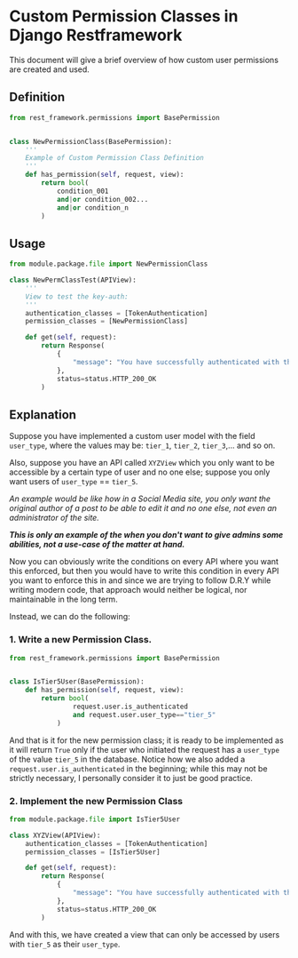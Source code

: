 # Custom Permission Classes in Django Restframework

This document will give a brief overview of how custom user permissions are created and used.

## Definition

```python
from rest_framework.permissions import BasePermission


class NewPermissionClass(BasePermission):
    '''
    Example of Custom Permission Class Definition
    '''
    def has_permission(self, request, view):
        return bool(
            condition_001 
            and|or condition_002...
            and|or condition_n
        )
```

## Usage

```python
from module.package.file import NewPermissionClass

class NewPermClassTest(APIView):
    '''
    View to test the key-auth:
    '''
    authentication_classes = [TokenAuthentication]
    permission_classes = [NewPermissionClass]

    def get(self, request):
        return Response(
            {
                "message": "You have successfully authenticated with the new custom permission class.",
            },
            status=status.HTTP_200_OK
        )
```

## Explanation

Suppose you have implemented a custom user model with the field `user_type`, where the values may be:
    `tier_1`, `tier_2`, `tier_3`,...
and so on.

Also, suppose you have an API called `XYZView` which you only want to be accessible by a certain type of user and no one else;
suppose you only want users of `user_type` == `tier_5`.

 _An example would be like how in a Social Media site, you only want the original author of a post to be able to edit it and no one else, not even an administrator of the site._ 
 
 _**This is only an example of the when you don't want to give admins some abilities, not a use-case of the matter at hand.**_

Now you can obviously write the conditions on every API where you want this enforced, but then you would have to write this condition in every API you want to enforce this in and since we are trying to follow D.R.Y while writing modern code, that approach would neither be logical, nor maintainable in the long term.

Instead, we can do the following:

### 1. Write a new Permission Class.

```python
from rest_framework.permissions import BasePermission


class IsTier5User(BasePermission):
    def has_permission(self, request, view):
        return bool(
                request.user.is_authenticated
                and request.user.user_type=="tier_5"
            )
```

And that is it for the new permission class; it is ready to be implemented as it will return `True` only if the user who initiated the request has a `user_type` of the value `tier_5` in the database. Notice how we also added a `request.user.is_authenticated` in the beginning; while this may not be strictly necessary, I personally consider it to just be good practice.

### 2. Implement the new Permission Class

```python
from module.package.file import IsTier5User

class XYZView(APIView):
    authentication_classes = [TokenAuthentication]
    permission_classes = [IsTier5User]

    def get(self, request):
        return Response(
            {
                "message": "You have successfully authenticated with the new custom permission class.",
            },
            status=status.HTTP_200_OK
        )
```

And with this, we have created a view that can only be accessed by users with `tier_5` as their `user_type`.
